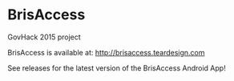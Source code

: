 # BrisAccess
GovHack 2015 project

BrisAccess is available at: http://brisaccess.teardesign.com

See releases for the latest version of the BrisAccess Android App!
